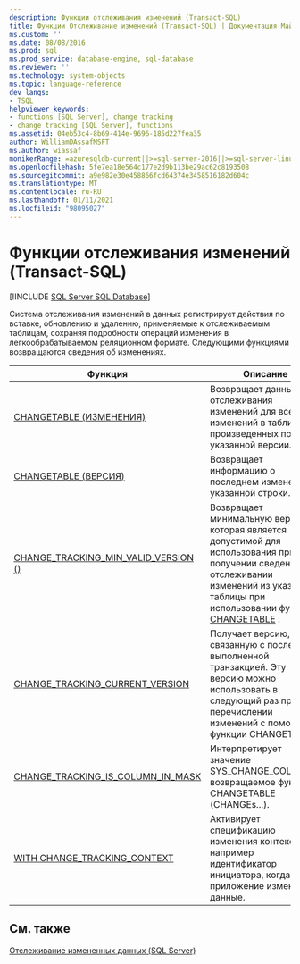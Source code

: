 ```yaml
---
description: Функции отслеживания изменений (Transact-SQL)
title: Функции Отслеживание изменений (Transact-SQL) | Документация Майкрософт
ms.custom: ''
ms.date: 08/08/2016
ms.prod: sql
ms.prod_service: database-engine, sql-database
ms.reviewer: ''
ms.technology: system-objects
ms.topic: language-reference
dev_langs:
- TSQL
helpviewer_keywords:
- functions [SQL Server], change tracking
- change tracking [SQL Server], functions
ms.assetid: 04eb53c4-8b69-414e-9696-185d227fea35
author: WilliamDAssafMSFT
ms.author: wiassaf
monikerRange: =azuresqldb-current||>=sql-server-2016||>=sql-server-linux-2017||=azuresqldb-mi-current
ms.openlocfilehash: 5fe7ea18e564c177e2d9b113be29ac62c8193508
ms.sourcegitcommit: a9e982e30e458866fcd64374e3458516182d604c
ms.translationtype: MT
ms.contentlocale: ru-RU
ms.lasthandoff: 01/11/2021
ms.locfileid: "98095027"
---
```

# <a name="change-tracking-functions-transact-sql"></a>Функции отслеживания изменений (Transact-SQL)
[!INCLUDE [SQL Server SQL Database](../../includes/applies-to-version/sql-asdb.md)]

  Система отслеживания изменений в данных регистрирует действия по вставке, обновлению и удалению, применяемые к отслеживаемым таблицам, сохраняя подробности операций изменения в легкообрабатываемом реляционном формате. Следующими функциями возвращаются сведения об изменениях.  
  
|Функция|Описание|  
|--------------|-----------------|  
|[CHANGETABLE (ИЗМЕНЕНИЯ)](../../relational-databases/system-functions/changetable-transact-sql.md)|Возвращает данные отслеживания изменений для всех изменений в таблице, произведенных после указанной версии.|  
|[CHANGETABLE (ВЕРСИЯ)](../../relational-databases/system-functions/changetable-transact-sql.md)|Возвращает информацию о последнем изменении указанной строки.|  
|[CHANGE_TRACKING_MIN_VALID_VERSION ()](../../relational-databases/system-functions/change-tracking-min-valid-version-transact-sql.md)|Возвращает минимальную версию, которая является допустимой для использования при получении сведений об отслеживании изменений из указанной таблицы при использовании функции [CHANGETABLE](../../relational-databases/system-functions/changetable-transact-sql.md) .|  
|[CHANGE_TRACKING_CURRENT_VERSION](../../relational-databases/system-functions/change-tracking-current-version-transact-sql.md)|Получает версию, связанную с последней выполненной транзакцией. Эту версию можно использовать в следующий раз при перечислении изменений с помощью функции CHANGETABLE.|  
|[CHANGE_TRACKING_IS_COLUMN_IN_MASK](../../relational-databases/system-functions/change-tracking-is-column-in-mask-transact-sql.md)|Интерпретирует значение SYS_CHANGE_COLUMNS, возвращаемое функцией CHANGETABLE (CHANGEs...).|  
|[WITH CHANGE_TRACKING_CONTEXT](../../relational-databases/system-functions/with-change-tracking-context-transact-sql.md)|Активирует спецификацию изменения контекста, например идентификатор инициатора, когда приложение изменяет данные.|  
  
## <a name="see-also"></a>См. также  
 [Отслеживание измененных данных (SQL Server)](../../relational-databases/track-changes/track-data-changes-sql-server.md)  
  
  
